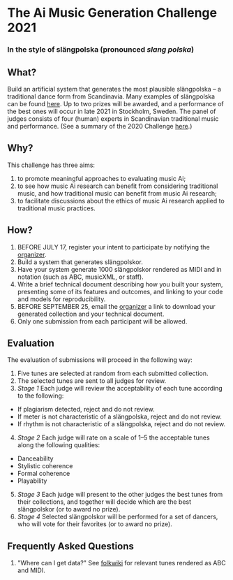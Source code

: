 # The Ai Music Generation Challenge 2021

### In the style of slängpolska (pronounced _slang polska_)
 
## What?
Build an artificial system that generates the most plausible slängpolska – a traditional dance form from Scandinavia. Many examples of slängpolska can be found [here](http://www.folkwiki.se/L%c3%a5ttyper/Sl%c3%a4ngpolska). Up to two prizes will be awarded, and a performance of the best ones will occur in late 2021 in Stockholm, Sweden. The panel of judges consists of four (human) experts in Scandinavian traditional music and performance. (See a summary of the 2020 Challenge [here](https://highnoongmt.wordpress.com/2020/11/20/the-ai-music-generation-challenge-2020-summary-and-results/).)
 
## Why?
This challenge has three aims:
1. to promote meaningful approaches to evaluating music Ai;
2. to see how music Ai research can benefit from considering traditional music, and how traditional music can benefit from music Ai research;
3. to facilitate discussions about the ethics of music Ai research applied to traditional music practices.
 
## How?
1. BEFORE JULY 17, register your intent to participate by notifying the [organizer](mailto:bobs@kth.se?subject=Participation-in-the-Ai-Music-Generation-Challenge-2021).
2. Build a system that generates slängpolskor.
3. Have your system generate 1000 slängpolskor rendered as MIDI and in notation (such as ABC, musicXML, or staff).
4. Write a brief technical document describing how you built your system, presenting some of its features and outcomes, and linking to your code and models for reproducibility.
5. BEFORE SEPTEMBER 25, email the [organizer](mailto:bobs@kth.se) a link to download your generated collection and your technical document.
6. Only one submission from each participant will be allowed.

## Evaluation
The evaluation of submissions will proceed in the following way:
1. Five tunes are selected at random from each submitted collection.
2. The selected tunes are sent to all judges for review.
3. _Stage 1_ Each judge will review the acceptability of each tune according to the following:
- If plagiarism detected, reject and do not review.
- If meter is not characteristic of a slängpolska, reject and do not review.
- If rhythm is not characteristic of a slängpolska, reject and do not review.
4. _Stage 2_ Each judge will rate on a scale of 1–5 the acceptable tunes along the following qualities:
- Danceability
- Stylistic coherence
- Formal coherence
- Playability
5. _Stage 3_ Each judge will present to the other judges the best tunes from their collections, and together will decide which are the best slängpolskor (or to award no prize).
6. _Stage 4_ Selected slängpolskor will be performed for a set of dancers, who will vote for their favorites (or to award no prize).

## Frequently Asked Questions
1. "Where can I get data?" See [folkwiki](http://www.folkwiki.se/L%c3%a5ttyper/Sl%c3%a4ngpolska) for relevant tunes rendered as ABC and MIDI.
